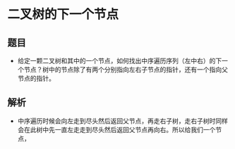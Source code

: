 # 二叉树的下一个节点

## 题目

- 给定一颗二叉树和其中的一个节点，如何找出中序遍历序列（左中右）的下一个节点？树中的节点除了有两个分别指向左右子节点的指针，还有一个指向父节点的指针。

## 解析

- 中序遍历时候会向左走到尽头然后返回父节点，再走右子树，走右子树时同样会在此树中先一直左走走到尽头然后返回父节点再向右。所以给我们一个节点，